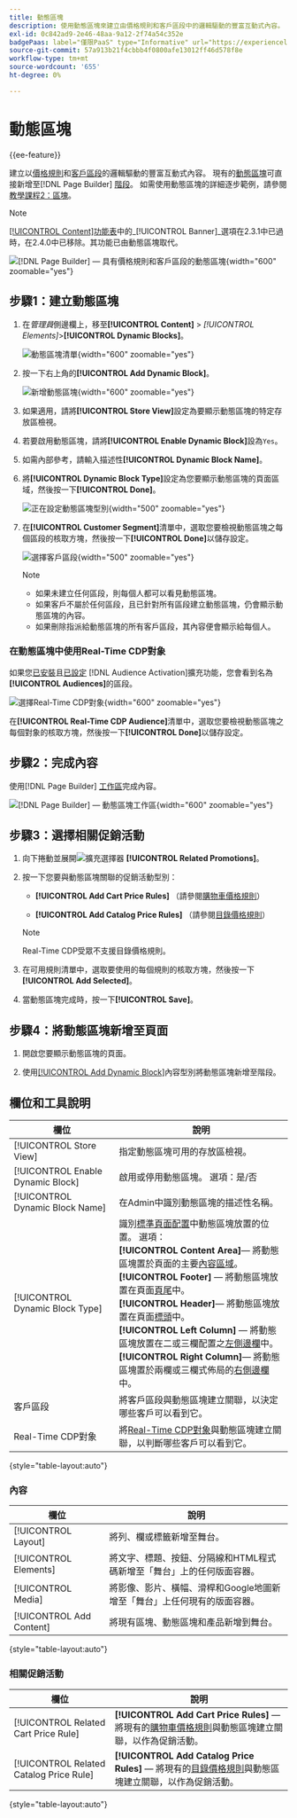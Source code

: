 ```yaml
---
title: 動態區塊
description: 使用動態區塊來建立由價格規則和客戶區段中的邏輯驅動的豐富互動式內容。
exl-id: 0c842ad9-2e46-48aa-9a12-2f74a54c352e
badgePaas: label="僅限PaaS" type="Informative" url="https://experienceleague.adobe.com/en/docs/commerce/user-guides/product-solutions" tooltip="僅適用於雲端專案(Adobe管理的PaaS基礎結構)和內部部署專案的Adobe Commerce 。"
source-git-commit: 57a913b21f4cbbb4f0800afe13012ff46d578f8e
workflow-type: tm+mt
source-wordcount: '655'
ht-degree: 0%

---
```


# 動態區塊

{{ee-feature}}

建立以[價格規則](../merchandising-promotions/introduction.md#price-rules)和[客戶區段](../customers/customer-segments.md)的邏輯驅動的豐富互動式內容。 現有的[動態區塊](../page-builder/dynamic-block.md)可直接新增至[!DNL Page Builder] [階段](../page-builder/workspace.md)。 如需使用動態區塊的詳細逐步範例，請參閱[教學課程2：區塊](../page-builder/2-blocks.md)。

>[!NOTE]
>
>[[!UICONTROL Content]功能表](content-menu.md)中的&#x200B;_[!UICONTROL Banner]_選項在2.3.1中已過時，在2.4.0中已移除。其功能已由動態區塊取代。

![[!DNL Page Builder] — 具有價格規則和客戶區段的動態區塊](../page-builder/assets/pb-tutorial2-dynamic-block-storefront.png){width="600" zoomable="yes"}

## 步驟1：建立動態區塊

1. 在&#x200B;_管理員_&#x200B;側邊欄上，移至&#x200B;**[!UICONTROL Content]** > _[!UICONTROL Elements]_>**[!UICONTROL Dynamic Blocks]**。

   ![動態區塊清單](../page-builder/assets/pb-tutorial2-block-dynamic-add.png){width="600" zoomable="yes"}

1. 按一下右上角的&#x200B;**[!UICONTROL Add Dynamic Block]**。

   ![新增動態區塊](../page-builder/assets/pb-tutorial2-block-dynamic-new.png){width="600" zoomable="yes"}

1. 如果適用，請將&#x200B;**[!UICONTROL Store View]**&#x200B;設定為要顯示動態區塊的特定存放區檢視。

1. 若要啟用動態區塊，請將&#x200B;**[!UICONTROL Enable Dynamic Block]**&#x200B;設為`Yes`。

1. 如需內部參考，請輸入描述性&#x200B;**[!UICONTROL Dynamic Block Name]**。

1. 將&#x200B;**[!UICONTROL Dynamic Block Type]**&#x200B;設定為您要顯示動態區塊的頁面區域，然後按一下&#x200B;**[!UICONTROL Done]**。

   ![正在設定動態區塊型別](../page-builder/assets/pb-dynamic-block-type.png){width="500" zoomable="yes"}

1. 在&#x200B;**[!UICONTROL Customer Segment]**&#x200B;清單中，選取您要檢視動態區塊之每個區段的核取方塊，然後按一下&#x200B;**[!UICONTROL Done]**&#x200B;以儲存設定。

   ![選擇客戶區段](../page-builder/assets/pb-dynamic-block-customer-segment.png){width="500" zoomable="yes"}

   >[!NOTE]
   >
   >- 如果未建立任何區段，則每個人都可以看見動態區塊。
   >- 如果客戶不屬於任何區段，且已針對所有區段建立動態區塊，仍會顯示動態區塊的內容。
   >- 如果刪除指派給動態區塊的所有客戶區段，其內容便會顯示給每個人。

### 在動態區塊中使用Real-Time CDP對象

如果您[已安裝](../customers/audience-activation.md#install-the-extension)且[已設定](../customers/audience-activation.md#configure-the-extension) [!DNL Audience Activation]擴充功能，您會看到名為&#x200B;**[!UICONTROL Audiences]**&#x200B;的區段。

![選擇Real-Time CDP對象](./assets/dynamic-block-rtcdp.png){width="600" zoomable="yes"}

在&#x200B;**[!UICONTROL Real-Time CDP Audience]**&#x200B;清單中，選取您要檢視動態區塊之每個對象的核取方塊，然後按一下&#x200B;**[!UICONTROL Done]**&#x200B;以儲存設定。

## 步驟2：完成內容

使用[!DNL Page Builder] [工作區](../page-builder/workspace.md)完成內容。

![[!DNL Page Builder] — 動態區塊工作區](../page-builder/assets/pb-dynamic-block-workspace.png){width="600" zoomable="yes"}

## 步驟3：選擇相關促銷活動

1. 向下捲動並展開![擴充選擇器](../assets/icon-display-expand.png) **[!UICONTROL Related Promotions]**。

1. 按一下您要與動態區塊關聯的促銷活動型別：

   - **[!UICONTROL Add Cart Price Rules]** （請參閱[購物車價格規則](../merchandising-promotions/price-rules-cart.md)）

   - **[!UICONTROL Add Catalog Price Rules]** （請參閱[目錄價格規則](../merchandising-promotions/price-rules-catalog.md)）

   >[!NOTE]
   >
   >Real-Time CDP受眾不支援目錄價格規則。

1. 在可用規則清單中，選取要使用的每個規則的核取方塊，然後按一下&#x200B;**[!UICONTROL Add Selected]**。

1. 當動態區塊完成時，按一下&#x200B;**[!UICONTROL Save]**。

## 步驟4：將動態區塊新增至頁面

1. 開啟您要顯示動態區塊的頁面。

1. 使用[[!UICONTROL Add Dynamic Block]](../page-builder/dynamic-block.md)內容型別將動態區塊新增至階段。

## 欄位和工具說明

| 欄位 | 說明 |
|--- |--- |
| [!UICONTROL Store View] | 指定動態區塊可用的存放區檢視。 |
| [!UICONTROL Enable Dynamic Block] | 啟用或停用動態區塊。 選項：是/否 |
| [!UICONTROL Dynamic Block Name] | 在Admin中識別動態區塊的描述性名稱。 |
| [!UICONTROL Dynamic Block Type] | 識別[標準頁面配置](layout-updates.md)中動態區塊放置的位置。 選項： <br/>**[!UICONTROL Content Area]**— 將動態區塊置於頁面的主要[內容區域](layout-updates.md)。<br/>**[!UICONTROL Footer]** — 將動態區塊放置在頁面[頁尾](page-setup.md#footer)中。 <br/>**[!UICONTROL Header]**— 將動態區塊放置在頁面[標頭](page-setup.md#header)中。<br/>**[!UICONTROL Left Column]** — 將動態區塊放置在二或三欄配置之[左側邊欄](page-layout.md#standard-page-layouts)中。 <br/>**[!UICONTROL Right Column]**— 將動態區塊置於兩欄或三欄式佈局的[右側邊欄](page-layout.md#standard-page-layouts)中。 |
| 客戶區段 | 將客戶區段與動態區塊建立關聯，以決定哪些客戶可以看到它。 |
| Real-Time CDP對象 | 將[Real-Time CDP對象](../customers/audience-activation.md)與動態區塊建立關聯，以判斷哪些客戶可以看到它。 |

{style="table-layout:auto"}

### 內容

| 欄位 | 說明 |
|--- |--- |
| [!UICONTROL Layout] | 將列、欄或標籤新增至舞台。 |
| [!UICONTROL Elements] | 將文字、標題、按鈕、分隔線和HTML程式碼新增至「舞台」上的任何版面容器。 |
| [!UICONTROL Media] | 將影像、影片、橫幅、滑桿和Google地圖新增至「舞台」上任何現有的版面容器。 |
| [!UICONTROL Add Content] | 將現有區塊、動態區塊和產品新增到舞台。 |

{style="table-layout:auto"}

### 相關促銷活動

| 欄位 | 說明 |
|--- |--- |
| [!UICONTROL Related Cart Price Rule] | **[!UICONTROL Add Cart Price Rules]** — 將現有的[購物車價格規則](../merchandising-promotions/price-rules-cart.md)與動態區塊建立關聯，以作為促銷活動。 |
| [!UICONTROL Related Catalog Price Rule] | **[!UICONTROL Add Catalog Price Rules]** — 將現有的[目錄價格規則](../merchandising-promotions/price-rules-catalog.md)與動態區塊建立關聯，以作為促銷活動。 |

{style="table-layout:auto"}
